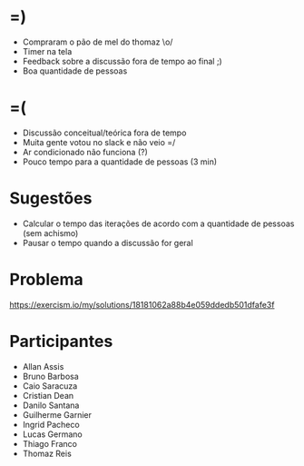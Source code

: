 =)
==

- Compraram o pão de mel do thomaz \o/
- Timer na tela
- Feedback sobre a discussão fora de tempo ao final ;)
- Boa quantidade de pessoas

=(
==

- Discussão conceitual/teórica fora de tempo
- Muita gente votou no slack e não veio =/
- Ar condicionado não funciona (?)
- Pouco tempo para a quantidade de pessoas (3 min)

Sugestões
=========

- Calcular o tempo das iterações de acordo com a quantidade de pessoas (sem achismo)
- Pausar o tempo quando a discussão for geral

Problema
========

https://exercism.io/my/solutions/18181062a88b4e059ddedb501dfafe3f

Participantes
=============

- Allan Assis
- Bruno Barbosa
- Caio Saracuza
- Cristian Dean
- Danilo Santana
- Guilherme Garnier
- Ingrid Pacheco
- Lucas Germano
- Thiago Franco
- Thomaz Reis